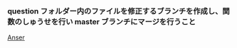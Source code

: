 ### question フォルダー内のファイルを修正するブランチを作成し、関数のしゅうせを行い master ブランチにマージを行うこと

[Anser][1]

[1]: https://github.com/ryotogashi/class-material-github/blob/master/answer3.md
